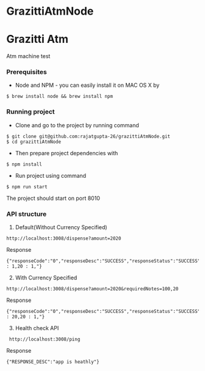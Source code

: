 # GrazittiAtmNode



# Grazitti Atm
Atm machine test

### Prerequisites
* Node and NPM - you can easily install it on MAC OS X by
```
$ brew install node && brew install npm
```


### Running project 
* Clone and go to the project by running command
```
$ git clone git@github.com:rajatgupta-26/grazittiAtmNode.git
$ cd grazittiAtmNode
```

* Then prepare project dependencies with
```
$ npm install
```

* Run project using command
```
$ npm run start
```

The project should start on port 8010

### API structure
1. Default(Without Currency Specified)
```
http://localhost:3008/dispense?amount=2020
```
Response
```
{"responseCode":"0","responseDesc":"SUCCESS","responseStatus":"SUCCESS","currencyBreakdown":"2000 : 1,20 : 1,"}
```

2. With Currency Specified
```
http://localhost:3008/dispense?amount=2020&requiredNotes=100,20
```
Response
```
{"responseCode":"0","responseDesc":"SUCCESS","responseStatus":"SUCCESS","currencyBreakdown":"100 : 20,20 : 1,"}
```

3. Health check API
```
 http://localhost:3008/ping
```
Response
```
{"RESPONSE_DESC":"app is heathly"}
```
